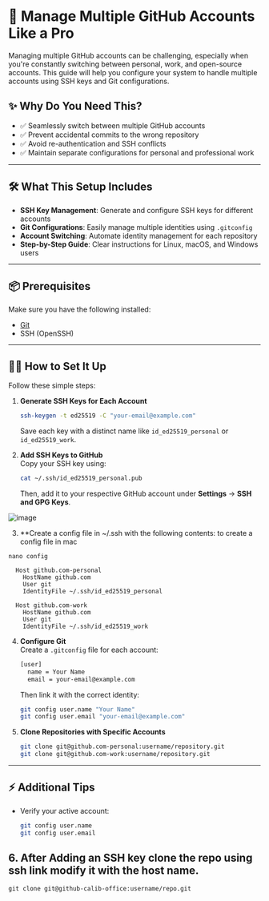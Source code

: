 # 🚀 Manage Multiple GitHub Accounts Like a Pro

Managing multiple GitHub accounts can be challenging, especially when you're constantly switching between personal, work, and open-source accounts. This guide will help you configure your system to handle multiple accounts using SSH keys and Git configurations.

## ✨ **Why Do You Need This?**

- ✅ Seamlessly switch between multiple GitHub accounts
- ✅ Prevent accidental commits to the wrong repository
- ✅ Avoid re-authentication and SSH conflicts
- ✅ Maintain separate configurations for personal and professional work

---

## 🛠️ **What This Setup Includes**

- **SSH Key Management**: Generate and configure SSH keys for different accounts
- **Git Configurations**: Easily manage multiple identities using `.gitconfig`
- **Account Switching**: Automate identity management for each repository
- **Step-by-Step Guide**: Clear instructions for Linux, macOS, and Windows users

---

## 📦 **Prerequisites**

Make sure you have the following installed:  
- [Git](https://git-scm.com/)  
- SSH (OpenSSH)  

---

## 🧑‍💻 **How to Set It Up**

Follow these simple steps:  

1. **Generate SSH Keys for Each Account**  
    ```bash
    ssh-keygen -t ed25519 -C "your-email@example.com"
    ```
    Save each key with a distinct name like `id_ed25519_personal` or `id_ed25519_work`.

2. **Add SSH Keys to GitHub**  
    Copy your SSH key using:
    ```bash
    cat ~/.ssh/id_ed25519_personal.pub
    ```
    Then, add it to your respective GitHub account under **Settings** → **SSH and GPG Keys**.

![image](https://github.com/user-attachments/assets/20f2d563-ca0f-4396-9848-24fc37de1293)

3. **Create a config file in ~/.ssh with the following contents:
to create a config file in mac
```
nano config
```
```
  Host github.com-personal
    HostName github.com
    User git
    IdentityFile ~/.ssh/id_ed25519_personal

  Host github.com-work
    HostName github.com
    User git
    IdentityFile ~/.ssh/id_ed25519_work
  ```

4. **Configure Git**  
    Create a `.gitconfig` file for each account:
    ```bash
    [user]
      name = Your Name
      email = your-email@example.com
    ```

    Then link it with the correct identity:  
    ```bash
    git config user.name "Your Name"
    git config user.email "your-email@example.com"
    ```

5. **Clone Repositories with Specific Accounts**  
    ```bash
    git clone git@github.com-personal:username/repository.git
    git clone git@github.com-work:username/repository.git
    ```

---

## ⚡ **Additional Tips**

- Verify your active account:  
  ```bash
  git config user.name
  git config user.email
  ```
## 6. After Adding an SSH key clone the repo using ssh link modify it with the host name.
```
git clone git@github-calib-office:username/repo.git
```
